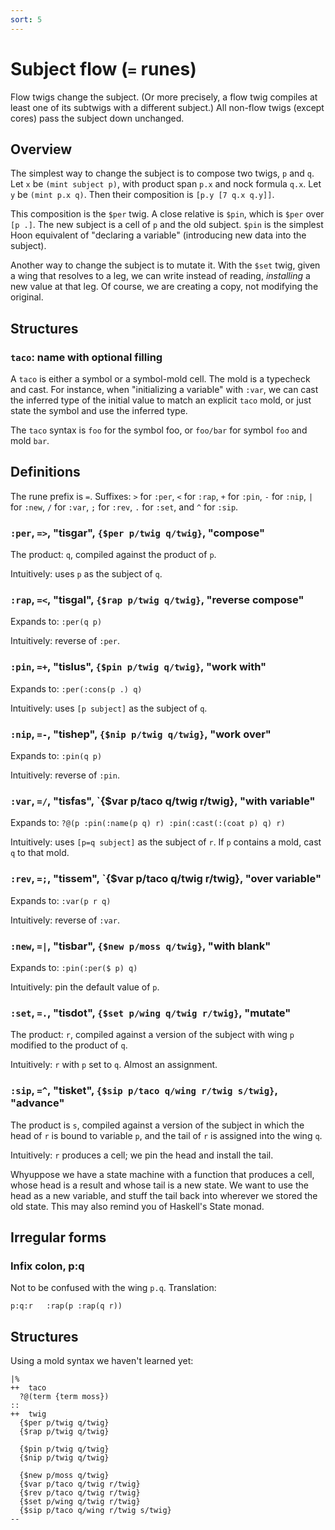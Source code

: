 ```yaml
---
sort: 5
---
```


# Subject flow (`=` runes)

Flow twigs change the subject.  (Or more precisely, a flow twig
compiles at least one of its subtwigs with a different subject.)
All non-flow twigs (except cores) pass the subject down unchanged.

## Overview

The simplest way to change the subject is to compose two twigs, 
`p` and `q`.  Let `x` be `(mint subject p)`, with product span 
`p.x` and nock formula `q.x`.  Let `y` be `(mint p.x q)`.  Then
their composition is `[p.y [7 q.x q.y]]`.

This composition is the `$per` twig.  A close relative is `$pin`,
which is `$per` over `[p .]`.  The new subject is a cell of `p`
and the old subject.  `$pin` is the simplest Hoon equivalent of
"declaring a variable" (introducing new data into the subject).

Another way to change the subject is to mutate it.  With the
`$set` twig, given a wing that resolves to a leg, we can write
instead of reading, *installing* a new value at that leg.  Of
course, we are creating a copy, not modifying the original.

## Structures

### `taco`: name with optional filling

A `taco` is either a symbol or a symbol-mold cell.  The mold is a
typecheck and cast.  For instance, when "initializing a variable"
with `:var`, we can cast the inferred type of the initial value
to match an explicit `taco` mold, or just state the symbol and
use the inferred type.

The `taco` syntax is `foo` for the symbol foo, or `foo/bar` for
symbol `foo` and mold `bar`.

## Definitions

The rune prefix is `=`.  Suffixes: `>` for `:per`, `<` for
`:rap`, `+` for `:pin`, `-` for `:nip`, `|` for `:new`, `/` for
`:var`, `;` for `:rev`, `.` for `:set`, and `^` for `:sip`.

### `:per`, `=>`, "tisgar", `{$per p/twig q/twig}`, "compose"

The product: `q`, compiled against the product of `p`.

Intuitively: uses `p` as the subject of `q`.

### `:rap`, `=<`, "tisgal", `{$rap p/twig q/twig}`, "reverse compose"

Expands to: `:per(q p)`

Intuitively: reverse of `:per`.

### `:pin`, `=+`, "tislus", `{$pin p/twig q/twig}`, "work with"

Expands to: `:per(:cons(p .) q)`

Intuitively: uses `[p subject]` as the subject of `q`.

### `:nip`, `=-`, "tishep", `{$nip p/twig q/twig}`, "work over"

Expands to: `:pin(q p)`

Intuitively: reverse of `:pin`.

### `:var`, `=/`, "tisfas", `{$var p/taco q/twig r/twig}, "with variable"

Expands to: `?@(p :pin(:name(p q) r) :pin(:cast(:(coat p) q) r)`

Intuitively: uses `[p=q subject]` as the subject of `r`.  If `p`
contains a mold, cast `q` to that mold.

### `:rev`, `=;`, "tissem", `{$var p/taco q/twig r/twig}, "over variable"

Expands to: `:var(p r q)`

Intuitively: reverse of `:var`.

### `:new`, `=|`, "tisbar", `{$new p/moss q/twig}`, "with blank"
 
Expands to: `:pin(:per($ p) q)`

Intuitively: pin the default value of `p`.

### `:set`, `=.`, "tisdot", `{$set p/wing q/twig r/twig}`, "mutate"

The product: `r`, compiled against a version of the subject 
with wing `p` modified to the product of `q`.

Intuitively: `r` with `p` set to `q`.  Almost an assignment.

### `:sip`, `=^`, "tisket", `{$sip p/taco q/wing r/twig s/twig}`, "advance"

The product is `s`, compiled against a version of the subject
in which the head of `r` is bound to variable `p`, and the tail
of `r` is assigned into the wing `q`.

Intuitively: `r` produces a cell; we pin the head and install the
tail.

Whyuppose we have a state machine with a function that
produces a cell, whose head is a result and whose tail is a new
state.  We want to use the head as a new variable, and stuff the
tail back into wherever we stored the old state.  This may also 
remind you of Haskell's State monad.

## Irregular forms

### Infix colon, p:q

Not to be confused with the wing `p.q`.  Translation:
```
p:q:r   :rap(p :rap(q r))
```

## Structures

Using a mold syntax we haven't learned yet:

```
|%
++  taco
  ?@(term {term moss})
::
++  twig
  {$per p/twig q/twig}
  {$rap p/twig q/twig}

  {$pin p/twig q/twig}
  {$nip p/twig q/twig}

  {$new p/moss q/twig}
  {$var p/taco q/twig r/twig}
  {$rev p/taco q/twig r/twig}
  {$set p/wing q/twig r/twig}
  {$sip p/taco q/wing r/twig s/twig}
--
```
